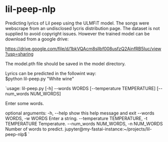 # lil-peep-nlp

Predicting lyrics of Lil peep using the ULMFiT model. The songs were webscrape from an undisclosed lycris distribution page. 
The dataset is not supplied to avoid copyright issues. However the trained model can be download from a google drive:  

https://drive.google.com/file/d/1bkVQAcm8sllbf008usfzQ2AinfRB5Iuc/view?usp=sharing

The model.pth file should be saved in the model directory.

Lyrics can be predicted in the followint way:  
$python lil-peep.py "White wine"


`usage: lil-peep.py [-h] --words WORDS [--temperature TEMPERATURE]
                   [--num_words NUM_WORDS]

Enter some words.

optional arguments:
  -h, --help            show this help message and exit
  --words WORDS, -w WORDS
                        Enter a string.
  --temperature TEMPERATURE, -t TEMPERATURE
                        Temperature.
  --num_words NUM_WORDS, -n NUM_WORDS
                        Number of words to predict.
jupyter@my-fastai-instance:~/projects/lil-peep-nlp$ `
